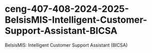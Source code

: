 # ceng-407-408-2024-2025-BelsisMIS-Intelligent-Customer-Support-Assistant-BICSA
BelsisMIS: Intelligent Customer Support Assistant (BICSA)
